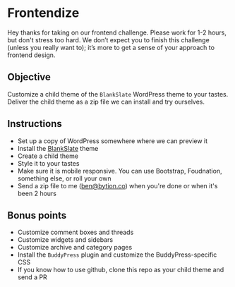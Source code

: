 # Frontendize

Hey thanks for taking on our frontend challenge. Please work for 1-2 hours, but don't stress too hard. We don’t expect you to finish this challenge (unless you really want to); it’s more to get a sense of your approach to frontend design.

## Objective

Customize a child theme of the `BlankSlate` WordPress theme to your tastes. Deliver the child theme as a zip file we can install and try ourselves.

## Instructions

* Set up a copy of WordPress somewhere where we can preview it
* Install the [BlankSlate](https://wordpress.org/themes/blankslate/) theme
* Create a child theme
* Style it to your tastes
* Make sure it is mobile responsive. You can use Bootstrap, Foudnation, something else, or roll your own
* Send a zip file to me (ben@bytion.co) when you're done or when it's been 2 hours

## Bonus points

* Customize comment boxes and threads
* Customize widgets and sidebars
* Customize archive and category pages
* Install the `BuddyPress` plugin and customize the BuddyPress-specific CSS
* If you know how to use github, clone this repo as your child theme and send a PR 
